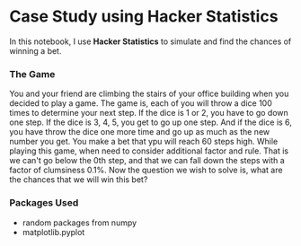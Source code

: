 # Case Study using Hacker Statistics

In this notebook, I use **Hacker Statistics** to simulate and find the chances of winning a bet.

### The Game

You and your friend are climbing the stairs of your office building when you decided to play a game. The game is, each of you will throw a dice 100 times to determine your next step. If the dice is 1 or 2, you have to go down one step. If the dice is 3, 4, 5, you get to go up one step. And if the dice is 6, you have throw the dice one more time and go up as much as the new number you get. You make a bet that ypu will reach 60 steps high. While playing this game, when need to consider additional factor and rule. That is we can't go below the 0th step, and that we can fall down the steps with a factor of clumsiness 0.1%. Now the question we wish to solve is, what are the chances that we will win this bet?

### Packages Used

- random packages from numpy
- matplotlib.pyplot 

